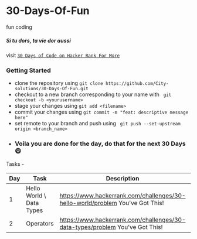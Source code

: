 # 30-Days-Of-Fun
fun coding

##### Si tu dors, ta vie dor aussi
visit <a href="https://www.hackerrank.com/domains/tutorials/30-days-of-code">
  ``` 30 Days of Code on Hacker Rank For More ```
</a>

### Getting Started

- clone the repository using `git clone https://github.com/City-solutions/30-Days-Of-Fun.git`
- checkout to a new branch corresponding to your name with ` git checkout -b <yourusername>`
- stage your changes using `git add <filename>`
- commit your changes using `git commit -m "feat: descriptive message here"`
- set remote to your branch and push using ` git push --set-upstream origin <branch_name>`
- ### Voila you are done for the day, do that for the next 30 Days :smile:

Tasks - 
<!-- simple markdown table -->
| Day | Task | Description | Status |
| --- | --- | --- | --- |
| 1 | Hello World \ Data Types | https://www.hackerrank.com/challenges/30-hello-world/problem You've Got This! | :heavy_check_mark: |
| 2 | Operators | https://www.hackerrank.com/challenges/30-data-types/problem You've Got This! | :heavy_check_mark: |